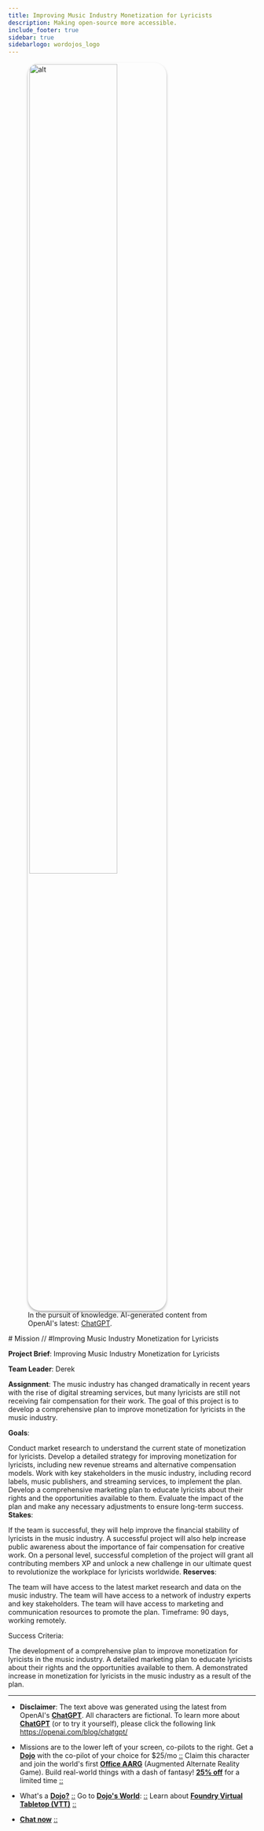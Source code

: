 ```yaml
---
title: Improving Music Industry Monetization for Lyricists
description: Making open-source more accessible.
include_footer: true
sidebar: true
sidebarlogo: wordojos_logo
---
```

<figure>
    <img src='/uploads/mechs/Barista.png' style="width: 65%;height: 65%;padding: 3px; box-shadow: 0 3px 5px rgba(0,0,0,.3);border-radius: 25px;overflow: hidden;border: none;" align="middle"; alt='alt'; alt='student in hoody with laptop';/>
    <figcaption>In the pursuit of knowledge.  AI-generated content from OpenAI's latest: <a href="https://openai.com/blog/chatgpt/" >ChatGPT</a>.</figcaption>
</figure>
# Mission // #Improving Music Industry Monetization for Lyricists

**Project Brief**: Improving Music Industry Monetization for Lyricists

**Team Leader**: Derek

**Assignment**: The music industry has changed dramatically in recent years with the rise of digital streaming services, but many lyricists are still not receiving fair compensation for their work. The goal of this project is to develop a comprehensive plan to improve monetization for lyricists in the music industry.

**Goals**:

Conduct market research to understand the current state of monetization for lyricists.
Develop a detailed strategy for improving monetization for lyricists, including new revenue streams and alternative compensation models.
Work with key stakeholders in the music industry, including record labels, music publishers, and streaming services, to implement the plan.
Develop a comprehensive marketing plan to educate lyricists about their rights and the opportunities available to them.
Evaluate the impact of the plan and make any necessary adjustments to ensure long-term success.
**Stakes**:

If the team is successful, they will help improve the financial stability of lyricists in the music industry.
A successful project will also help increase public awareness about the importance of fair compensation for creative work.
On a personal level, successful completion of the project will grant all contributing members XP and unlock a new challenge in our ultimate quest to revolutionize the workplace for lyricists worldwide.
**Reserves**:

The team will have access to the latest market research and data on the music industry.
The team will have access to a network of industry experts and key stakeholders.
The team will have access to marketing and communication resources to promote the plan.
Timeframe: 90 days, working remotely.

Success Criteria:

The development of a comprehensive plan to improve monetization for lyricists in the music industry.
A detailed marketing plan to educate lyricists about their rights and the opportunities available to them.
A demonstrated increase in monetization for lyricists in the music industry as a result of the plan.

---

* **Disclaimer**: The text above was generated using the latest from OpenAI's [**ChatGPT**](https://openai.com/blog/chatgpt/).  All characters are fictional.  To learn more about [**ChatGPT**](https://openai.com/blog/chatgpt/) (or to try it yourself), please click the following link https://openai.com/blog/chatgpt/

* Missions are to the lower left of your screen, co-pilots to the right. Get a [**Dojo**](https://workmates.live/marketplace) with the co-pilot of your choice for $25/mo [::](https://workmates.live/marketplace)  Claim this character and join the world's first [**Office AARG**](https://dojos.world) (Augmented Alternate Reality Game). Build real-world things with a dash of fantasy! [**25% off**](https://blog.workdojos.com/free-dojo) for a limited time [::](https://blog.workdojos.com/free-dojo) 

* What's a [**Dojo?**](https://workdojos.com) [::](https://workdojos.com)  Go to [**Dojo's World**](https://dojos.world): [::](https://dojos.world)  Learn about [**Foundry Virtual Tabletop (VTT)**](https://foundryvtt.com) [::](https://foundryvtt.com/)

* [**Chat now**](https://chat.workmates.live/channel/support) [::](https://chat.workmates.live/channel/support)